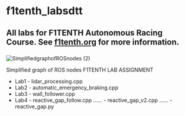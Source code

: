 # f1tenth_labsdtt
## All labs for F1TENTH Autonomous Racing Course. See [f1tenth.org](https://f1tenth.org/learn.html) for more information.
### 
![SimplifiedgraphofROSnodes (2)](https://user-images.githubusercontent.com/69444682/127967385-86c770c9-c32e-49d5-9a93-d8b14ffd4d60.png)

Simplified graph of ROS nodes
F1TENTH LAB ASSIGNMENT
* Lab1 - lidar_processing.cpp
* Lab2 - automatic_emergency_braking.cpp
* Lab3 - wall_follower.cpp
* Lab4 - reactive_gap_follow.cpp
...... - reactive_gap_v2.cpp
...... - reactive_gap.py
